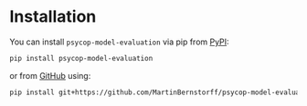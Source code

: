 # Installation

You can install `psycop-model-evaluation` via pip from [PyPI]:

```bash
pip install psycop-model-evaluation
```

or from [GitHub] using:

```bash
pip install git+https://github.com/MartinBernstorff/psycop-model-evaluation
```

[pip]: https://pip.pypa.io/en/stable/
[PyPI]: https://pypi.org/project/psycop-model-evaluation/
[GitHub]: https://github.com/MartinBernstorff/psycop-model-evaluation